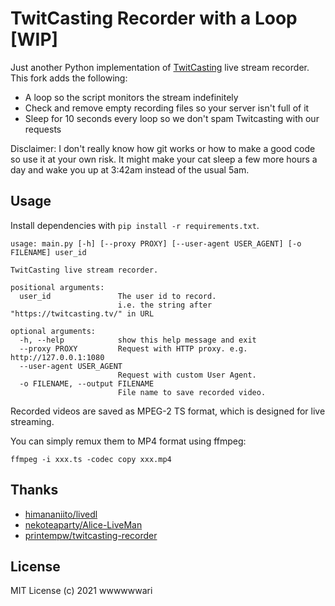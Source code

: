 # TwitCasting Recorder with a Loop [WIP]

Just another Python implementation of [TwitCasting](https://twitcasting.tv/) live stream recorder.
This fork adds the following:
* A loop so the script monitors the stream indefinitely 
* Check and remove empty recording files so your server isn't full of it
* Sleep for 10 seconds every loop so we don't spam Twitcasting with our requests

Disclaimer: I don't really know how git works or how to make a good code so use it at your own risk. It might make your cat sleep a few more hours a day and wake you up at 3:42am instead of the usual 5am.

## Usage

Install dependencies with `pip install -r requirements.txt`.

```
usage: main.py [-h] [--proxy PROXY] [--user-agent USER_AGENT] [-o FILENAME] user_id

TwitCasting live stream recorder.

positional arguments:
  user_id               The user id to record.
                        i.e. the string after "https://twitcasting.tv/" in URL

optional arguments:
  -h, --help            show this help message and exit
  --proxy PROXY         Request with HTTP proxy. e.g. http://127.0.0.1:1080
  --user-agent USER_AGENT
                        Request with custom User Agent.
  -o FILENAME, --output FILENAME
                        File name to save recorded video.
```

Recorded videos are saved as MPEG-2 TS format, which is designed for live streaming.

You can simply remux them to MP4 format using ffmpeg:

```
ffmpeg -i xxx.ts -codec copy xxx.mp4
```

## Thanks

- [himananiito/livedl](https://github.com/himananiito/livedl)
- [nekoteaparty/Alice-LiveMan](https://github.com/nekoteaparty/Alice-LiveMan)
- [printempw/twitcasting-recorder](https://github.com/printempw/twitcasting-recorder)

## License

MIT License (c) 2021 wwwwwwari
